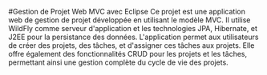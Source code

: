 #Gestion de Projet Web MVC avec Eclipse
Ce projet est une application web de gestion de projet développée en utilisant le modèle MVC. Il utilise WildFly comme serveur d'application et les technologies JPA, Hibernate, et J2EE pour la persistance des données. L'application permet aux utilisateurs de créer des projets, des tâches, et d'assigner ces tâches aux projets. Elle offre également des fonctionnalités CRUD pour les projets et les tâches, permettant ainsi une gestion complète du cycle de vie des projets.
